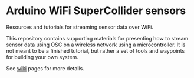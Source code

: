 # Arduino WiFi SuperCollider sensors
 
 Resources and tutorials for streaming sensor data over WiFi.
 
 This repository contains supporting materials for presenting how to stream sensor data using OSC on a wireless network using a microcontroller. It is not meant to be a finished tutorial, but rather a set of tools and waypoints for building your own system.
 
 See [wiki](https://github.com/dyfer/arduino-wifi-supercollider-sensors/wiki) pages for more details.
